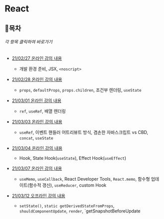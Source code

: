 
# React
## 📌목차
###### 각 항목 클릭하여 바로가기

- [21/02/27 온라인 강의 내용](https://github.com/ahnanne/TIL/tree/main/react/210227)

  - 개발 환경 준비, JSX, `<noscript>`

- [21/02/28 온라인 강의 내용](https://github.com/ahnanne/TIL/tree/main/react/210228)

  - `props`, `defaultProps`, `props.children`, 조건부 렌더링, `useState`


- [21/03/01 온라인 강의 내용](https://github.com/ahnanne/TIL/tree/main/react/210301)

  - `ref`, `useRef`, 배열 렌더링

- [21/03/03 온라인 강의 내용](https://github.com/ahnanne/TIL/tree/main/react/210303)

  - `useRef`, 이벤트 핸들러 어트리뷰트 방식, 겸손한 자바스크립트 vs CBD, `concat`, `useState`

- [21/03/04 온라인 강의 내용](https://github.com/ahnanne/TIL/tree/main/react/210304)

  - Hook, State Hook(`useState`), Effect Hook(`useEffect`)

- [21/03/07 온라인 강의 내용](https://github.com/ahnanne/TIL/tree/main/react/210307)

  - `useMemo`, `useCallback`, React Developer Tools, `React.memo`, 함수형 업데이트(함수적 갱신), `useReducer`, custom Hook

- [21/03/12 오프라인 강의 내용](https://github.com/ahnanne/TIL/tree/main/react/210312)

  - `setState()`, `static getDerivedStateFromProps`, `shouldComponentUpdate`, `render`, `getSnapshotBeforeUpdate
